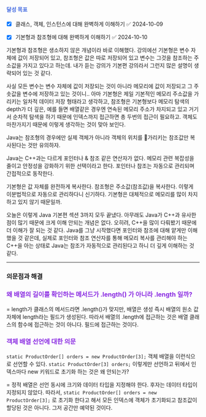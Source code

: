 #### <span style="color:royalblue">달성 목표</span>
- [x] 클래스, 객체, 인스턴스에 대해 완벽하게 이해하기 ✅ 2024-10-09
- [x] 기본형과 참조형에 대해 완벽하게 이해하기 ✅ 2024-10-10


기본형과 참조형은 생소하지 않은 개념이라 바로 이해했다. 강의에선 기본형은 변수 자체에 값이 저장되어 있고, 참조형은 값은 따로 저장되어 있고 변수는 그것을 참조하는 주소값을 가지고 있다고 하는데. 내가 듣는 강의가 기본편 강의라서 그런지 많은 설명이 생략되어 있는 것 같다.

사실 모든 변수는 변수 자체에 값이 저장되는 것이 아니라 메모리에 값이 저장되고 그 주솟값을 변수에 저장하고 있는 것이니.. 아마 기본형은 제일 기본적인 메모리 주소값을 가리키는 일차적 데이터 저장 형태라고 생각하고, 참조형은 기본형보다 메모리 탐색의 depth가 더 깊은, 예를 들면 배열같은 경우엔 연속된 메모리 주소가 차지되고 있고 거기서 순차적 탐색을 하기 때문에 인덱스까지 접근하면 총 두번의 접근이 필요하고. 객체도 마찬가지기 때문에 이렇게 생각하는 것이 맞아 보인다.

Java는 참조형의 경우에만 실제 객체가 아니라 객체의 위치를 가리키는 참조값만 복사된다는 것만 유의하자.

Java는 C++과는 다르게 포인터나 & 참조 같은 연산자가 없다. 메모리 관련 복잡성을 줄이고 안정성을 강화하기 위한 선택이라고 한다. 포인터나 참조는 자동으로 관리되며 간접적으로 동작한다.

기본형은 값 자체를 완전하게 복사한다. 참조형은 주소값(참조값)을 복사한다. 이렇게 이분법적으로 자동으로 관리하다니 신기하다. 기본형은 대체적으로 메모리를 많이 차지하고 있지 않기 때문일까.


오늘은 이렇게 Java 기본편 섹션 3까지 모두 끝냈다. 아무래도 Java가 C++과 유사한 점이 많기 때문에 크게 이해 안되는 개념은 없다. 오히려, C++을 많이 다뤄봤기 때문에 더 이해가 잘 되는 것 같다. Java를 그냥 시작했다면 포인터와 참조에 대해 얕게만 이해했을 것 같은데, 실제로 포인터와 참조 연산자를 통해 메모리 복사를 관리해야 하는 C++을 아는 상태로 Java는 참조가 자동적으로 관리된다고 하니 더 깊게 이해하는 것 같다.



- - -
### 의문점과 해결


### <span style="color:blueviolet">왜 배열의 길이를 확인하는 메서드가 .length() 가 아니라 .length 일까?</span>
= length가 클래스의 메서드라면 .length()가 맞지만, 배열은 생성 즉시 배열의 원소 값 자체에 length라는 필드가 생성된다. 따라서 배열의 .length에 접근하는 것은 배열 클래스의 함수에 접근하는 것이 아니다. 필드에 접근하는 것이다.


### <span style="color:blueviolet">객체 배열 선언에 대한 의문</span>
``static ProductOrder[] orders = new ProductOrder[3];`` 객체 배열을 이런식으로 선언할 수 있다. 
``static ProductOrder[3] orders;`` 이렇게만 선언하고 뒤에서 인덱스마다 new 키워드로 초기화 하는 것은 왜 안되는가?

= 정적 배열은 선언 동시에 크기와 데이터 타입을 지정해야 한다. 후자는 데이터 타입이 지정되지 않았다.
따라서, ``static ProductOrder[] orders = new ProductOrder[3];`` 로 초기화 한다고 해서 모든 인덱스에 객체가 초기화되고 참조값이 할당된 것은 아니다. 그저 공간만 예약된 것이다.




